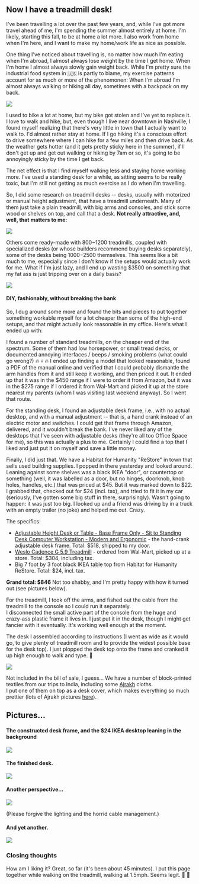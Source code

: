 ## Now I have a treadmill desk!

I've been travelling a lot over the past few years, and, while I've got more travel ahead of me, 
I'm spending the summer almost entirely at home.  I'm likely, starting this fall, to be at home a lot more.
I also work from home when I'm here, and I want to make my home/work life as nice as possible.

One thing I've noticed about travelling is, no matter how much I'm eating when I'm abroad, I almost
always lose weight by the time I get home.  When I'm home I almost always slowly gain weight back.
While I'm pretty sure the industrial food system in :us: is partly to blame, my exercise patterns 
account for as much or more of the phenomonen:  When I'm abroad I'm almost always walking or hiking
all day, sometimes with a backpack on my back.  

![](http://farm5.staticflickr.com/4063/4352424185_5b4651e149_z.jpg)

I used to bike a lot at home, but my bike got stolen
and I've yet to replace it.  I love to walk and hike, but, even though I live near downtown in Nashville, 
I found myself realizing that there's very little in town that I actually want to walk to.  I'd almost rather
stay at home.  If I go hiking it's a conscious effort to drive somewhere where I can hike for a few miles and then 
drive back.  As the weather gets hotter (and it gets pretty sticky here in the summer), if I don't get up and get 
out walking or hiking by 7am or so, it's going to be annoyingly sticky by the time I get back.

The net effect is that I find myself walking less and staying home working more.  I've used a standing desk for
a while, as sitting seems to be really toxic, but I'm still not getting as much exercise as I do when I'm 
travelling.

So, I did some research on treadmill desks -- desks, usually with motorized or manual height adjustment, that have 
a treadmill underneath.  Many of them just take a plain treadmill, with big arms and consoles, and stick some wood or
shelves on top, and call that a desk.  **Not really attractive, and, well, that matters to me:**

![](http://www.toesalad.com/media/images/article/treadmill-desk-in-use-side.jpg)

Others come ready-made with $800-$1200 treadmills, coupled with specialized desks (or whose builders recommend
buying desks separately), some of the desks being $1000-$2500 themselves.  This seems like a bit much to me, 
especially since I don't know if the setups would actually work for me.  What if I'm just lazy, and I end up
wasting $3500 on something that my fat ass is just tripping over on a daily basis?

![](https://github-images.s3.amazonaws.com/skitch/sit-to-walk-station-desk-treadmill-3-20130620-165716.png)

#### DIY, fashionably, without breaking the bank

So, I dug around some more and found the bits and pieces to put together something workable myself for a lot 
cheaper than some of the high-end setups, and that might actually look reasonable in my office.  Here's what I ended up with:

I found a number of standard treadmills, on the cheaper end of the spectrum.  Some of
them had low horsepower, or small tread decks, or documented annoying interfaces / beeps / smoking problems (what could go
wrong?) :fire: :skull: :fire:  I ended up finding a model that looked reasonable, found a PDF of the manual online and verified that I
could probably dismantle the arm handles from it and still keep it working, and then priced it out.  It ended up that
it was in the $450 range if I were to order it from Amazon, but it was in the $275 range if I ordered it from Wal-Mart 
and picked it up at the store nearest my parents (whom I was visiting last weekend anyway).  So I went that route.

For the standing desk, I found an adjustable desk frame, i.e., with no actual desktop, and with a manual adjustment -- that is, a hand
crank instead of an electric motor and switches.  I could get that frame through Amazon, delivered, and it wouldn't break 
the bank.  I've never liked any of the desktops that I've seen with adjustable desks (they're all too Office Space for me),
so this was actually a plus to me.  Certainly I could find a top that I liked and just put it on myself and save a little money.

Finally, I did just that.  We have a Habitat for Humanity "ReStore" in town that sells used building supplies.  I popped
in there yesterday and looked around.  Leaning against some shelves was a black IKEA "door", or countertop or something (well, 
it was labelled as a door, but no hinges, doorknob, knob holes, handles, etc.) that was priced at $45.  But it was marked
down to $22.  I grabbed that, checked out for $24 (incl. tax), and tried to fit it in my car (seriously, I've gotten some
big stuff in there, surprisingly).  Wasn't going to happen: it was just too big.  I looked up and a friend was driving by
in a truck with an empty trailer (no joke) and helped me out.  Crazy.

The specifics:

 * [Adjustable Height Desk or Table - Base Frame Only - Sit to Standing Desk Computer Workstation - Modern and Ergonomic](http://www.amazon.com/gp/product/B005MR5YA2/ref=oh_details_o02_s00_i00?ie=UTF8&psc=1) - the hand-crank adjustable desk frame.  Total: $518,  shipped to my door.
 * [Weslo Cadence G 5.9 Treadmill](http://www.walmart.com/ip/Weslo-Cadence-G-5.9-Treadmill/14972088) - ordered from Wal-Mart, picked up at a store.  Total: $304, including tax.
 * Big 7 foot by 3 foot black IKEA table top from Habitat for Humanity ReStore.  Total: $24, incl. tax.

**Grand total: $846**  Not too shabby, and I'm pretty happy with how it turned out (see pictures below).

For the treadmill, I took off the arms, and fished out the cable from the treadmill to the console so I could run it separately.  
I disconnected the small active part of the console from the huge and crazy-ass plastic frame it lives in.  I just put it in the desk,
though I might get fancier with it eventually.  It's working well enough at the moment.

The desk I assembled according to instructions (I went as wide as it would go, to give plenty of treadmill room and to
provide the widest possible base for the desk top).  I just plopped the desk top onto the frame and cranked it up high
enough to walk and type.  :tada:

![](http://www.thehindu.com/multimedia/dynamic/00286/14SMAJRARH1_JPG_286637g.jpg)

Not included in the bill of sale, I guess... We have a number of block-printed textiles from our trips to India, 
including some [Ajrakh](http://www.thehindu.com/arts/crafts/ajrakh-printing/article3981585.ece) cloths.  
I put one of them on top as a desk cover, which makes everything so much prettier (lots of Ajrakh pictures [here](https://www.google.com/search?q=ajrakh&tbm=isch)).

## Pictures...

#### The constructed desk frame, and the $24 IKEA desktop leaning in the background

![](https://raw.github.com/rick/rick.github.io/master/treadmill_desk/images/frame.jpg)

#### The finished desk.  

![](https://raw.github.com/rick/rick.github.io/master/treadmill_desk/images/finished_1.jpg)



#### Another perspective...

![](https://raw.github.com/rick/rick.github.io/master/treadmill_desk/images/finished_2.jpg)

(Please forgive the lighting and the horrid cable management.)

#### And yet another.

![](https://raw.github.com/rick/rick.github.io/master/treadmill_desk/images/finished_3.jpg)

### Closing thoughts

How am I liking it?  Great, so far (it's been about 45 minutes).  I put this page together while walking on the treadmill, walking at 1.5mph.  Seems legit.  :metal: :walking:
